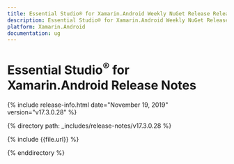 ```yaml
---
title: Essential Studio® for Xamarin.Android Weekly NuGet Release Release Notes  
description: Essential Studio® for Xamarin.Android Weekly NuGet Release Release Notes  
platform: Xamarin.Android
documentation: ug
---
```


# Essential Studio<sup>®</sup> for Xamarin.Android  Release Notes  

{% include release-info.html date="November 19, 2019"  version="v17.3.0.28" %} 


{% directory path: _includes/release-notes/v17.3.0.28 %}

{% include {{file.url}} %}

{% enddirectory %}